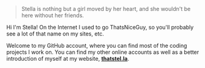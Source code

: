 > Stella is nothing but a girl moved by her heart, and she wouldn't be here without her friends.

Hi I'm Stella! On the Internet I used to go ThatsNiceGuy, so you'll probably see a lot of that name on my sites, etc.

Welcome to my GitHub account, where you can find most of the coding projects I work on. You can find my other online accounts as well as a better introduction of myself at my website, [**thatstel.la**](https://thatstel.la).
